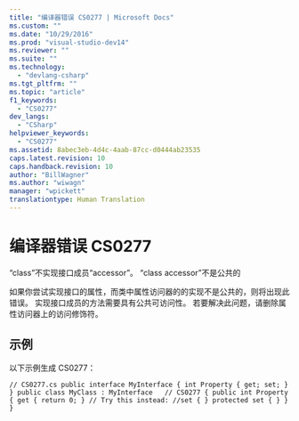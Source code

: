 ```yaml
---
title: "编译器错误 CS0277 | Microsoft Docs"
ms.custom: ""
ms.date: "10/29/2016"
ms.prod: "visual-studio-dev14"
ms.reviewer: ""
ms.suite: ""
ms.technology: 
  - "devlang-csharp"
ms.tgt_pltfrm: ""
ms.topic: "article"
f1_keywords: 
  - "CS0277"
dev_langs: 
  - "CSharp"
helpviewer_keywords: 
  - "CS0277"
ms.assetid: 8abec3eb-4d4c-4aab-87cc-d0444ab23535
caps.latest.revision: 10
caps.handback.revision: 10
author: "BillWagner"
ms.author: "wiwagn"
manager: "wpickett"
translationtype: Human Translation
---
```

# 编译器错误 CS0277
“class”不实现接口成员“accessor”。 “class accessor”不是公共的  
  
 如果你尝试实现接口的属性，而类中属性访问器的的实现不是公共的，则将出现此错误。 实现接口成员的方法需要具有公共可访问性。 若要解决此问题，请删除属性访问器上的访问修饰符。  
  
## 示例  
 以下示例生成 CS0277：  
  
```  
// CS0277.cs public interface MyInterface { int Property { get; set; } } public class MyClass : MyInterface   // CS0277 { public int Property { get { return 0; } // Try this instead: //set { } protected set { } } }  
```